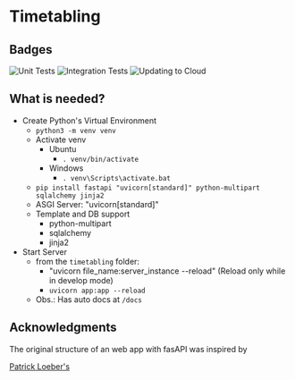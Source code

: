 # Timetabling

## Badges

![Unit Tests](https://github.com/jvfd3/UENF-timetabling/actions/workflows/unit_tests.yml/badge.svg)
![Integration Tests](https://github.com/jvfd3/UENF-timetabling/actions/workflows/integration_tests.yml/badge.svg)
![Updating to Cloud](https://github.com/jvfd3/UENF-timetabling/actions/workflows/update_files_on_cloud.yml/badge.svg)

## What is needed?

- Create Python's Virtual Environment
  - `python3 -m venv venv`
  - Activate venv
    - Ubuntu
      - `. venv/bin/activate`
    - Windows
      - `. venv\Scripts\activate.bat`
  - `pip install fastapi "uvicorn[standard]" python-multipart sqlalchemy jinja2`
  - ASGI Server: "uvicorn[standard]"
  - Template and DB support
    - python-multipart
    - sqlalchemy
    - jinja2
- Start Server
  - from the `timetabling` folder:
    - "uvicorn file_name:server_instance --reload" (Reload only while in develop mode)
    - `uvicorn app:app --reload`
  - Obs.: Has auto docs at `/docs`

## Acknowledgments

The original structure of an web app with fasAPI was inspired by

[Patrick Loeber's][LinkYouTube]

[LinkYouTube]: https://youtu.be/3vfum74ggHE
